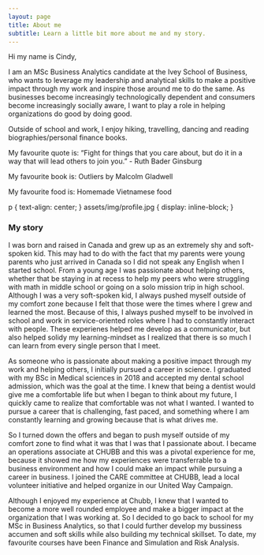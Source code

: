 ```yaml
---
layout: page
title: About me
subtitle: Learn a little bit more about me and my story.
---
```


Hi my name is Cindy, 

I am an MSc Business Analytics candidate at the Ivey School of Business, who wants to leverage my leadership and analytical skills to make a positive impact through my work and inspire those around me to do the same. As businesses become increasingly technologically dependent and consumers become increasingly socially aware, I want to play a role in helping organizations do good by doing good.

Outside of school and work, I enjoy hiking, travelling, dancing and reading biographies/personal finance books. 

My favourite quote is: “Fight for things that you care about, but do it in a way that will lead others to join you.” - Ruth Bader Ginsburg

My favourite book is: Outliers by Malcolm Gladwell

My favourite food is: Homemade Vietnamese food 

<p>
  <![Anh Cindy Nguyen](assets/img/profile.jpg)>
</p>
p {
  text-align: center;
}
assets/img/profile.jpg {
  display: inline-block;
}

### My story

I was born and raised in Canada and grew up as an extremely shy and soft-spoken kid. This may had to do with the fact that my parents were young parents who just arrived in Canada so I did not speak any English when I started school. From a young age I was passionate about helping others, whether that be staying in at recess to help my peers who were struggling with math in middle school or going on a solo mission trip in high school. Although I was a very soft-spoken kid, I always pushed myself outside of my comfort zone because I felt that those were the times where I grew and learned the most. Because of this, I always pushed myself to be involved in school and work in service-oriented roles where I had to constantly interact with people. These experienes helped me develop as a communicator, but also helped solidy my learning-mindset as I realized that there is so much I can learn from every single person that I meet.

As someone who is passionate about making a positive impact through my work and helping others, I initially pursued a career in science. I graduated with my BSc in Medical sciences in 2018 and accepted my dental school admission, which was the goal at the time. I knew that being a dentist would give me a comfortable life but when I began to think about my future, I quickly came to realize that comfortable was not what I wanted. I wanted to pursue a career that is challenging, fast paced, and something where I am constantly learning and growing because that is what drives me. 

So I turned down the offers and began to push myself outside of my comfort zone to find what it was that I was that I passionate about. I became an operations associate at CHUBB and this was a pivotal experience for me, because it showed me how my experiences were transferrable to a business environment and how I could make an impact while pursuing a career in business. I joined the CARE committee at CHUBB, lead a local volunteer initiative and helped organize in our United Way Campaign. 

Although I enjoyed my experience at Chubb, I knew that I wanted to become a more well rounded employee and make a bigger impact at the organization that I was working at. So I decided to go back to school for my MSc in Business Analytics, so that I could further develop my bussiness accumen and soft skills while also building my technical skillset. To date, my favourite courses have been Finance and Simulation and Risk Analysis.
